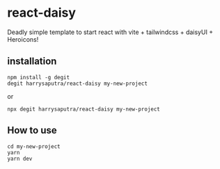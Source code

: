 # react-daisy

Deadly simple template to start react with vite + tailwindcss + daisyUI + Heroicons!

## installation

```
npm install -g degit
degit harrysaputra/react-daisy my-new-project
```

or

```
npx degit harrysaputra/react-daisy my-new-project
```

## How to use
```
cd my-new-project
yarn
yarn dev
```
